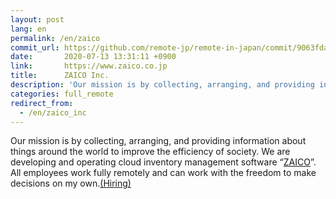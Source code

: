 ```yaml
---
layout: post
lang: en
permalink: /en/zaico
commit_url: https://github.com/remote-jp/remote-in-japan/commit/9063fdad1b785e53bcf9579278ef3b6390fccba5
date:       2020-07-13 13:31:11 +0900
link:       https://www.zaico.co.jp
title:      ZAICO Inc.
description: 'Our mission is by collecting, arranging, and providing information about things around the world to improve the efficiency of society. We are developing and operating cloud inventory management software “ZAICO”. All employees work fully remotely and can work with the freedom to make decisions on my own.(Hiring)'
categories: full_remote
redirect_from:
  - /en/zaico_inc
---
```


<p>Our mission is by collecting, arranging, and providing information about things around the world to improve the efficiency of society. We are developing and operating cloud inventory management software “<a href="https://web.zaico.co.jp/">ZAICO</a>”. All employees work fully remotely and can work with the freedom to make decisions on my own.<a href="https://www.zaico.co.jp/smart-zaico/about-us/recruit/">(Hiring)</a></p>
